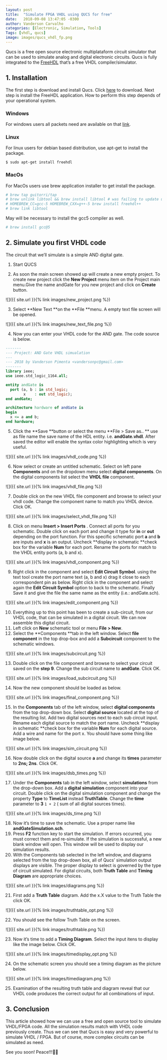 ```yaml
---
layout: post
title:  "Simulate FPGA VHDL using QUCS for free"
date:   2018-09-08 13:47:05 -0300
author: Vanderson Carvalho
categories: [Electronic, Simulation, Tools]
Tags: [vhdl, qucs]
image: images/qucs_vhdl_fp.png
---
```


Qucs is a free open source electronic multiplataform circuit simulator that can be used to simulate analog and digital electronic circuits. Qucs is fully integrated to the [FreeHDL](http://freehdl.seul.org) that’s a free VHDL compiler/simulator.

## 1. Installation
The first step is download and install Qucs. Click [here](http://qucs.sourceforge.net) to download. 
Next step is install the FreeHDL application. How to perform this step depends of your operational system. 

### Windows
For windows users all packets need are available on that [link](https://sourceforge.net/projects/qucs/files/freehdl/). 
### Linux
For linux users for debian based distribution, use apt-get to install the package. 
```
$ sudo apt-get install freehdl
```
### MacOs
 For MacOs users use brew application installer to get install the package.
```bash
# brew tap guitorri/tap
# brew unlink libtool && brew install libtool # was failing to update under gcc-5~
# HOMEBREW_CC=gcc-5 HOMEBREW_CXX=g++-5 brew install freehdl++
# brew link libtool
```

May will be necessary to install the gcc5 compiler as well.
```bash
# brew install gcc@5
```

## 2. Simulate you first VHDL code
The circuit that we’ll simulate is a simple AND digital gate.

1. Start QUCS

2. As soon the main screen showed up will create a new empty project. To create new project click the **New Project** menu item on the Project main menu.Give the name andGate for you new project and click on **Create** button.

![]({{ site.url }}{% link images/new_project.png %})

3. Select **New Text **on the **File **menu. A empty text file screen will be opened.

![]({{ site.url }}{% link images/new_text_file.png %})

4. Now you can enter your VHDL code for the AND gate. The code source is below.

```vhdl
-------
--- Project: AND Gate VHDL simualation
---
--- 2018 by Vanderson Pimenta <vandersonpc@gmail.com>
-------
library ieee;
use ieee.std_logic_1164.all;

entity andGate is
  port (a, b : in std_logic;
		x    : out std_logic);
end andGate;

architecture hardware of andGate is
begin
  x <= a and b;
end hardware;
```

5.  Click the **Save **button or select the menu **File \> Save as.. ** use as file name the save name of the HDL entity. i.e. **andGate.vhdl**. After saved the editor will enable the syntax color highlighting which is very useful.

![]({{ site.url }}{% link images/vhdl_code.png %})

6. Now select or create an untitled schematic. Select on left pane **Components** and on the dropdown menu select **digital components**. On the digital components list select the **VHDL file** component.

![]({{ site.url }}{% link images/vhdl_file.png %})

7. Double click on the new VHDL file component and browse to select your vhdl code. Change the component name to match you VHDL device. Click OK.

![]({{ site.url }}{% link images/select_vhdl_file.png %})

8. Click on menu **Insert \> Insert Ports** . Connect all ports for you schematic. Double click on each port and change it type for **in** or **out** depending on the port function. For this specific schematic port **a** and **b** are inputs and **x** is an output. Uncheck **display in schematic **check box for the variable **Num** for each port. Rename the ports for match to the VHDL entity ports (a, b and x). 

![]({{ site.url }}{% link images/vhdl_component.png %})

9. Right click in the component and select **Edit Circuit Symbol**. using the text tool create the port name text (a, b and x) drag it close to each correspondent pin as below. Right click in the component and select again the **Edit Circuit Symbol** option to back to the schematic. Finally Save it and give the file the same name as the entity (i.e.: andGate.sch).

![]({{ site.url }}{% link images/edit_component.png %})

10. Everything up to this point has been to create a sub-circuit, from our VHDL code, that can be simulated in a digital circuit. We can now assemble this digital circuit.
11. Left click on **New** schematic tool or menu **File \> New**.
12. Select the **Components **tab in the left window. Select **file component** in the top drop-box and add a **Subcircuit** component to the schematic windows.

![]({{ site.url }}{% link images/subcircuit.png %})

13. Double click on the file component and browse to select your circuit saved on the **step 9**. Change the sub circuit name to **andGate**. Click OK.

![]({{ site.url }}{% link images/load_subcircuit.png %})

14. Now the new component should be loaded as below.

![]({{ site.url }}{% link images/final_component.png %})

15. In the **Components** tab of the left window, select **digital components** from the top drop-down box. Select **digital source** located at the top of the resulting list. Add two digital sources next to each sub circuit input. Rename each digital source to match the port name. Uncheck **display in schematic **check box for the variable **Num** for each digital source. Add a wire and name for the port x. You should have some thing like image below.  

![]({{ site.url }}{% link images/sim_circuit.png %})

16. Now double click on the digital source **a** and change its **times** parameter to **2ns; 2ns**. Click OK.

![]({{ site.url }}{% link images/dsb_times.png %})

17. Under the **Components** tab in the left window, select **simulations** from the drop-down box. Add a **digital simulation** component into your circuit. Double click on the digital simulation component and change the property **Type** to **TimeList** instead **TruthTable**. Change the **time** parameter to **3**  `1 + 2` ( sum of all digital sources times). 

![]({{ site.url }}{% link images/ds_time.png %})

18. Now it’s time to save the schematic. Use a proper name like **andGateSimulation.sch**.
19. Press **F2** function key to start the simulation. If errors occurred, you must correct them and re-simulate. If the simulation is successful, a new blank window will open. This window will be used to display our simulation results.
20. With the Components tab selected in the left window, and diagrams selected from the top drop-down box, all of Qucs’ simulation output displays are visible. The proper display to select is governed by the type of circuit simulated. For digital circuits, both **Truth Table** and **Timing Diagram** are appropriate choices.

![]({{ site.url }}{% link images/diagrams.png %})

21. First add a **Truth Table** diagram. Add the x.X value to the Truth Table the click OK.

![]({{ site.url }}{% link images/truthtable_opt.png %})

22. You should see the follow Truth Table on the screen.

![]({{ site.url }}{% link images/truthtable.png %})

23. Now it’s time to add a **Timing Diagram**. Select the input itens to display like the image below. Click OK.

![]({{ site.url }}{% link images/timedisplay_opt.png %})

24. On the schematic screen you should see a timing diagram as the picture below.

![]({{ site.url }}{% link images/timediagram.png %})

25. Examination of the resulting truth table and diagram reveal that our VHDL code produces the correct output for all combinations of input. 

## 3. Conclusion
This article showed how we can use a free and open source tool to simulate VHDL/FPGA code. All the simulation results match with VHDL code previously create. Thus we can see that Qucs is easy and very powerful to simulate VHDL / FPGA. But of course, more complex circuits can be simulated as need. 


See you soon! Peace!!!🖖🏻
